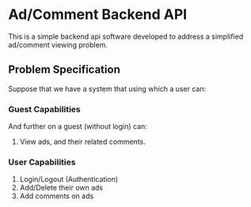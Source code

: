 # Ad/Comment Backend API

This is a simple backend api software developed to address a simplified ad/comment viewing problem.

## Problem Specification

Suppose that we have a system that using which a user can:

### Guest Capabilities

And further on a guest (without login) can:

1. View ads, and their related comments.

### User Capabilities

1. Login/Logout (Authentication)
2. Add/Delete their own ads
3. Add comments on ads
